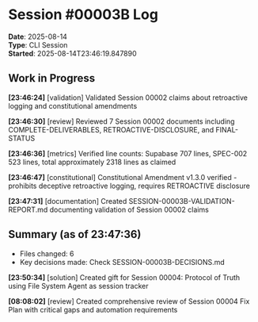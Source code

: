 # Session #00003B Log
**Date**: 2025-08-14  
**Type**: CLI Session  
**Started**: 2025-08-14T23:46:19.847890  

## Work in Progress


**[23:46:24]** [validation] Validated Session 00002 claims about retroactive logging and constitutional amendments

**[23:46:30]** [review] Reviewed 7 Session 00002 documents including COMPLETE-DELIVERABLES, RETROACTIVE-DISCLOSURE, and FINAL-STATUS

**[23:46:36]** [metrics] Verified line counts: Supabase 707 lines, SPEC-002 523 lines, total approximately 2318 lines as claimed

**[23:46:47]** [constitutional] Constitutional Amendment v1.3.0 verified - prohibits deceptive retroactive logging, requires RETROACTIVE disclosure

**[23:47:31]** [documentation] Created SESSION-00003B-VALIDATION-REPORT.md documenting validation of Session 00002 claims

## Summary (as of 23:47:36)
- Files changed: 6
- Key decisions made: Check SESSION-00003B-DECISIONS.md

**[23:50:34]** [solution] Created gift for Session 00004: Protocol of Truth using File System Agent as session tracker

**[08:08:02]** [review] Created comprehensive review of Session 00004 Fix Plan with critical gaps and automation requirements
